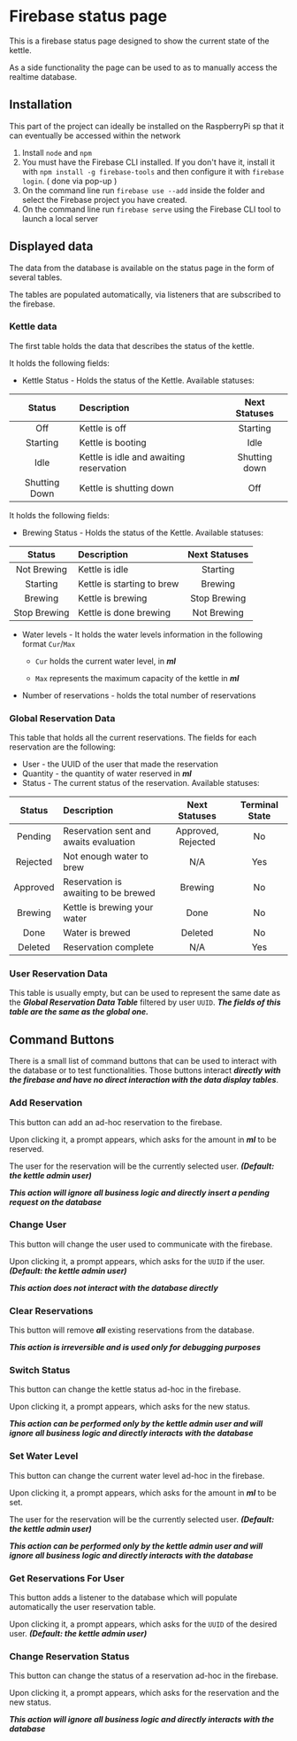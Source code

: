 # Firebase status page
This is a firebase status page designed to show the current state of the kettle. 

As a side functionality the page can be used to as to manually access the realtime database.

## Installation
This part of the project can ideally be installed on the RaspberryPi sp that it can eventually be accessed within the network

1. Install `node` and `npm`
2. You must have the Firebase CLI installed. If you don't have it, install it with `npm install -g firebase-tools` and then configure it with `firebase login`. ( done via pop-up )
3. On the command line run `firebase use --add` inside the folder and select the Firebase project you have created.
4. On the command line run `firebase serve` using the Firebase CLI tool to launch a local server

## Displayed data
The data from the database is available on the status page in the form of several tables. 

The tables are populated automatically, via listeners that are subscribed to the firebase.

### Kettle data
The first table holds the data that describes the status of the kettle.

It holds the following fields:

* Kettle Status - Holds the status of the Kettle. Available statuses:

| Status        | Description                             | Next Statuses |
|:-------------:|:----------------------------------------|:-------------:|
| Off           | Kettle is off                           | Starting      |
| Starting      | Kettle is booting                       | Idle          | 
| Idle          | Kettle is idle and awaiting reservation | Shutting down |
| Shutting Down | Kettle is shutting down                 | Off           |

It holds the following fields:

* Brewing Status - Holds the status of the Kettle. Available statuses:

| Status        | Description                 | Next Statuses |
|:-------------:|:----------------------------|:-------------:|
| Not Brewing   | Kettle is idle              | Starting      |
| Starting      | Kettle is starting to brew  | Brewing       | 
| Brewing       | Kettle is brewing           | Stop Brewing  |
| Stop Brewing  | Kettle is done brewing      | Not Brewing   |

* Water levels - It holds the water levels information in the following format `Cur`/`Max`

  * `Cur` holds the current water level, in *__ml__*

  * `Max` represents the maximum capacity of the kettle in *__ml__*
  
* Number of reservations - holds the total number of reservations

### Global Reservation Data
This table that holds all the current reservations. The fields for each reservation are the following:

* User - the UUID of the user that made the reservation
* Quantity - the quantity of water reserved in *__ml__*
* Status - The current status of the reservation. Available statuses:

| Status  | Description                            | Next Statuses      | Terminal State |
|:-------:|:---------------------------------------|:------------------:|:--------------:|
|Pending  |	Reservation sent and awaits evaluation | Approved, Rejected | No             |
|Rejected |	Not enough water to brew               | N/A                | Yes            | 
|Approved |	Reservation is awaiting to be brewed   | Brewing            | No             |
|Brewing  |	Kettle is brewing your water           | Done               | No             |
|Done     |	Water is brewed                        | Deleted            | No             |
|Deleted  |	Reservation complete                   | N/A                | Yes            |

### User Reservation Data
This table is usually empty, but can be used to represent the same date as the *__Global Reservation Data Table__*
filtered by user `UUID`. 
*__The fields of this table are the same as the global one.__*

## Command Buttons
There is a small list of command buttons that can be used to interact with the database or to test functionalities.
Those buttons interact *__directly with the firebase and have no direct interaction with the data display tables__*.

### Add Reservation
This button can add an ad-hoc reservation to the firebase.

Upon clicking it, a prompt appears, which asks for the amount in *__ml__* to be reserved. 

The user for the reservation will be the currently selected user. *__(Default: the kettle admin user)__*

*__This action will ignore all business logic and directly insert a pending request on the database__*

### Change User
This button will change the user used to communicate with the firebase.

Upon clicking it, a prompt appears, which asks for the `UUID` if the user. *__(Default: the kettle admin user)__*

*__This action does not interact with the database directly__*

### Clear Reservations
This button will remove *__all__* existing reservations from the database.

*__This action is irreversible and is used only for debugging purposes__*

### Switch Status
This button can change the kettle status ad-hoc in the firebase.

Upon clicking it, a prompt appears, which asks for the new status. 

*__This action can be performed only by the kettle admin user and will ignore all business logic and directly interacts with the database__*

### Set Water Level
This button can change the current water level ad-hoc in the firebase.

Upon clicking it, a prompt appears, which asks for the amount in *__ml__* to be set. 

The user for the reservation will be the currently selected user. *__(Default: the kettle admin user)__*

*__This action can be performed only by the kettle admin user and will ignore all business logic and directly interacts with the database__*

### Get Reservations For User
This button adds a listener to the database which will populate automatically the user reservation table.

Upon clicking it, a prompt appears, which asks for the `UUID` of the desired user. *__(Default: the kettle admin user)__*

### Change Reservation Status
This button can change the status of a reservation ad-hoc in the firebase.

Upon clicking it, a prompt appears, which asks for the reservation and the new status. 

*__This action will ignore all business logic and directly interacts with the database__*